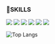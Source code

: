### 🌱SKILLS
<img src="https://img.shields.io/badge/python-3776AB?style=flat-square&logo=python&logoColor=white"/> <img src="https://img.shields.io/badge/pytorch-EE4C2C?style=flat-square&logo=pytorch&logoColor=white"/>
<img src="https://img.shields.io/badge/Flask-800000?style=flat-square&logo=Flask&logoColor=white"/> <img src="https://img.shields.io/badge/Django-f7e600?style=flat-square&logo=Django&logoColor=white"/>
<img src="https://img.shields.io/badge/ubuntu-171515?style=flat-square&logo=ubuntu&logoColor=white"/> <img src="https://img.shields.io/badge/linux-171515?style=flat-square&logo=linux&logoColor=white"/>


![Top Langs](https://github-readme-stats.vercel.app/api/top-langs/?username=SUABBANG&layout=compact)



